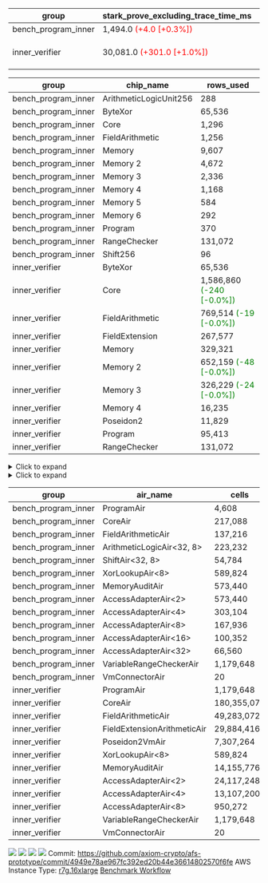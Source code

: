 | group | stark_prove_excluding_trace_time_ms | total_cells | total_cells_used | trace_gen_time_ms | verify_program_compile_ms |
| --- | --- | --- | --- | --- | --- |
| bench_program_inner | 1,494.0 <span style="color: red">(+4.0 [+0.3%])</span> | 4,191,252 | 699,179 | 41.0 |  |
| inner_verifier | 30,081.0 <span style="color: red">(+301.0 [+1.0%])</span> | 322,109,460 | 162,742,714 <span style="color: green">(-17,269 [-0.0%])</span> | 14,313.0 <span style="color: green">(-155.0 [-1.1%])</span> | 384.0 <span style="color: green">(-14.0 [-3.5%])</span> |

| group | chip_name | rows_used |
| --- | --- | --- |
| bench_program_inner | ArithmeticLogicUnit256 | 288 |
| bench_program_inner | ByteXor | 65,536 |
| bench_program_inner | Core | 1,296 |
| bench_program_inner | FieldArithmetic | 1,256 |
| bench_program_inner | Memory | 9,607 |
| bench_program_inner | Memory 2 | 4,672 |
| bench_program_inner | Memory 3 | 2,336 |
| bench_program_inner | Memory 4 | 1,168 |
| bench_program_inner | Memory 5 | 584 |
| bench_program_inner | Memory 6 | 292 |
| bench_program_inner | Program | 370 |
| bench_program_inner | RangeChecker | 131,072 |
| bench_program_inner | Shift256 | 96 |
| inner_verifier | ByteXor | 65,536 |
| inner_verifier | Core | 1,586,860 <span style="color: green">(-240 [-0.0%])</span> |
| inner_verifier | FieldArithmetic | 769,514 <span style="color: green">(-19 [-0.0%])</span> |
| inner_verifier | FieldExtension | 267,577 |
| inner_verifier | Memory | 329,321 |
| inner_verifier | Memory 2 | 652,159 <span style="color: green">(-48 [-0.0%])</span> |
| inner_verifier | Memory 3 | 326,229 <span style="color: green">(-24 [-0.0%])</span> |
| inner_verifier | Memory 4 | 16,235 |
| inner_verifier | Poseidon2 | 11,829 |
| inner_verifier | Program | 95,413 |
| inner_verifier | RangeChecker | 131,072 |

<details>
<summary>Click to expand</summary>

| group | dsl_ir | opcode | frequency |
| --- | --- | --- | --- |
| bench_program_inner |  | JAL | 1 |
| bench_program_inner |  | STOREW | 2 |
| bench_program_inner | Add256 | ADD<32,8> | 64 |
| bench_program_inner | AddVI | ADD | 448 |
| bench_program_inner | Alloc | ADD | 388 |
| bench_program_inner | Alloc | LOADW | 388 |
| bench_program_inner | Alloc | MUL | 388 |
| bench_program_inner | And256 | AND<32,8> | 32 |
| bench_program_inner | EqualTo256 | EQ<32,8> | 32 |
| bench_program_inner | For | ADD | 32 |
| bench_program_inner | For | BNE | 33 |
| bench_program_inner | For | JAL | 1 |
| bench_program_inner | For | STOREW | 1 |
| bench_program_inner | Halt | TERMINATE | 1 |
| bench_program_inner | IfEqI | BNE | 128 |
| bench_program_inner | ImmV | STOREW | 517 |
| bench_program_inner | LessThanI256 | SLT<32,8> | 32 |
| bench_program_inner | LessThanU256 | LT<32,8> | 32 |
| bench_program_inner | LoadV | LOADW | 96 |
| bench_program_inner | Or256 | OR<32,8> | 32 |
| bench_program_inner | ShiftLeft256 | SLL<32,8> | 32 |
| bench_program_inner | ShiftRightArith256 | SRA<32,8> | 32 |
| bench_program_inner | ShiftRightLogic256 | SRL<32,8> | 32 |
| bench_program_inner | StoreV | STOREW | 128 |
| bench_program_inner | Sub256 | SUB<32,8> | 32 |
| bench_program_inner | Xor256 | XOR<32,8> | 32 |
| inner_verifier |  | JAL | 1 |
| inner_verifier |  | STOREW | 2 |
| inner_verifier | AddE | FE4ADD | 68,843 |
| inner_verifier | AddEFFI | LOADW | 131 |
| inner_verifier | AddEFFI | STOREW | 393 |
| inner_verifier | AddEFI | ADD | 156 |
| inner_verifier | AddEI | ADD | 26,336 |
| inner_verifier | AddFI | ADD | 19,946 <span style="color: green">(-19 [-0.1%])</span> |
| inner_verifier | AddV | ADD | 6,308 |
| inner_verifier | AddVI | ADD | 145,286 |
| inner_verifier | Alloc | ADD | 24,624 |
| inner_verifier | Alloc | LOADW | 24,624 |
| inner_verifier | Alloc | MUL | 14,888 |
| inner_verifier | AssertEqE | BNE | 140 |
| inner_verifier | AssertEqEI | BNE | 4 |
| inner_verifier | AssertEqF | BNE | 4,054 |
| inner_verifier | AssertEqV | BNE | 1,143 |
| inner_verifier | AssertEqVI | BNE | 214 |
| inner_verifier | CycleTrackerEnd | CT_END | 37,429 |
| inner_verifier | CycleTrackerStart | CT_START | 37,429 |
| inner_verifier | DivE | BBE4DIV | 59,227 |
| inner_verifier | DivEIN | BBE4DIV | 36 |
| inner_verifier | DivEIN | STOREW | 144 |
| inner_verifier | DivFIN | DIV | 86 |
| inner_verifier | For | ADD | 242,092 |
| inner_verifier | For | BNE | 261,893 |
| inner_verifier | For | JAL | 19,801 |
| inner_verifier | For | LOADW | 1,092 |
| inner_verifier | For | STOREW | 18,709 |
| inner_verifier | Halt | TERMINATE | 1 |
| inner_verifier | HintBitsF | HINT_BITS | 22 |
| inner_verifier | HintInputVec | HINT_INPUT | 9,736 |
| inner_verifier | IfEq | BNE | 7,860 |
| inner_verifier | IfEqI | BNE | 61,077 |
| inner_verifier | IfEqI | JAL | 12,643 <span style="color: green">(-240 [-1.9%])</span> |
| inner_verifier | IfNe | BEQ | 6,956 |
| inner_verifier | IfNe | JAL | 20 |
| inner_verifier | IfNeI | BEQ | 1,072 |
| inner_verifier | ImmE | STOREW | 7,192 |
| inner_verifier | ImmF | STOREW | 16,921 |
| inner_verifier | ImmV | STOREW | 13,762 |
| inner_verifier | LoadE | LOADW | 15,608 |
| inner_verifier | LoadE | LOADW2 | 259,560 |
| inner_verifier | LoadF | LOADW | 15,002 |
| inner_verifier | LoadF | LOADW2 | 96,086 |
| inner_verifier | LoadV | LOADW | 12,674 |
| inner_verifier | LoadV | LOADW2 | 75,005 |
| inner_verifier | MulE | BBE4MUL | 133,857 |
| inner_verifier | MulEF | MUL | 1,716 |
| inner_verifier | MulEFI | MUL | 536 |
| inner_verifier | MulEI | BBE4MUL | 1,632 |
| inner_verifier | MulEI | STOREW | 6,528 |
| inner_verifier | MulF | MUL | 36,977 |
| inner_verifier | MulFI | MUL | 14 |
| inner_verifier | MulV | MUL | 682 |
| inner_verifier | MulVI | MUL | 8,504 |
| inner_verifier | NegE | MUL | 136 |
| inner_verifier | Poseidon2CompressBabyBear | COMP_POS2 | 7,413 |
| inner_verifier | Poseidon2PermuteBabyBear | PERM_POS2 | 4,416 |
| inner_verifier | StoreE | STOREW | 11,260 |
| inner_verifier | StoreE | STOREW2 | 12,500 |
| inner_verifier | StoreF | STOREW | 14,676 |
| inner_verifier | StoreF | STOREW2 | 33,877 |
| inner_verifier | StoreHintWord | ADD | 99,321 |
| inner_verifier | StoreHintWord | SHINTW | 109,739 |
| inner_verifier | StoreV | STOREW | 1,935 |
| inner_verifier | StoreV | STOREW2 | 24,809 |
| inner_verifier | SubE | FE4SUB | 3,982 |
| inner_verifier | SubEF | LOADW | 353,136 |
| inner_verifier | SubEF | SUB | 117,712 |
| inner_verifier | SubEFI | ADD | 596 |
| inner_verifier | SubEI | ADD | 288 |
| inner_verifier | SubV | SUB | 21,672 |
| inner_verifier | SubVI | SUB | 1,281 |
| inner_verifier | SubVIN | SUB | 357 |

</details>

<details>
<summary>Click to expand</summary>

| group | air_name | dsl_ir | opcode | cells_used |
| --- | --- | --- | --- | --- |
| bench_program_inner | Audit |  | JAL | 19 |
| bench_program_inner | CoreAir |  | JAL | 62 |
| bench_program_inner | Audit |  | STOREW | 38 |
| bench_program_inner | CoreAir |  | STOREW | 124 |
| bench_program_inner | AccessAdapter<16> | Add256 | ADD<32,8> | 3,300 |
| bench_program_inner | AccessAdapter<2> | Add256 | ADD<32,8> | 11,616 |
| bench_program_inner | AccessAdapter<32> | Add256 | ADD<32,8> | 2,706 |
| bench_program_inner | AccessAdapter<4> | Add256 | ADD<32,8> | 6,864 |
| bench_program_inner | AccessAdapter<8> | Add256 | ADD<32,8> | 4,488 |
| bench_program_inner | ArithmeticLogicAir<32, 8> | Add256 | ADD<32,8> | 11,008 |
| bench_program_inner | Audit | Add256 | ADD<32,8> | 38,912 |
| bench_program_inner | Audit | AddVI | ADD | 38 |
| bench_program_inner | FieldArithmeticAir | AddVI | ADD | 13,888 |
| bench_program_inner | FieldArithmeticAir | Alloc | ADD | 12,028 |
| bench_program_inner | Audit | Alloc | LOADW | 285 |
| bench_program_inner | CoreAir | Alloc | LOADW | 24,056 |
| bench_program_inner | FieldArithmeticAir | Alloc | MUL | 12,028 |
| bench_program_inner | AccessAdapter<16> | And256 | AND<32,8> | 1,600 |
| bench_program_inner | AccessAdapter<2> | And256 | AND<32,8> | 5,632 |
| bench_program_inner | AccessAdapter<32> | And256 | AND<32,8> | 1,312 |
| bench_program_inner | AccessAdapter<4> | And256 | AND<32,8> | 3,328 |
| bench_program_inner | AccessAdapter<8> | And256 | AND<32,8> | 2,176 |
| bench_program_inner | ArithmeticLogicAir<32, 8> | And256 | AND<32,8> | 5,504 |
| bench_program_inner | Audit | And256 | AND<32,8> | 19,456 |
| bench_program_inner | ArithmeticLogicAir<32, 8> | EqualTo256 | EQ<32,8> | 5,504 |
| bench_program_inner | Audit | EqualTo256 | EQ<32,8> | 608 |
| bench_program_inner | FieldArithmeticAir | For | ADD | 992 |
| bench_program_inner | CoreAir | For | BNE | 2,046 |
| bench_program_inner | CoreAir | For | JAL | 62 |
| bench_program_inner | Audit | For | STOREW | 19 |
| bench_program_inner | CoreAir | For | STOREW | 62 |
| bench_program_inner | CoreAir | Halt | TERMINATE | 62 |
| bench_program_inner | CoreAir | IfEqI | BNE | 7,936 |
| bench_program_inner | Audit | ImmV | STOREW | 2,717 |
| bench_program_inner | CoreAir | ImmV | STOREW | 32,054 |
| bench_program_inner | ArithmeticLogicAir<32, 8> | LessThanI256 | SLT<32,8> | 5,504 |
| bench_program_inner | Audit | LessThanI256 | SLT<32,8> | 608 |
| bench_program_inner | ArithmeticLogicAir<32, 8> | LessThanU256 | LT<32,8> | 5,504 |
| bench_program_inner | Audit | LessThanU256 | LT<32,8> | 608 |
| bench_program_inner | Audit | LoadV | LOADW | 57 |
| bench_program_inner | CoreAir | LoadV | LOADW | 5,952 |
| bench_program_inner | AccessAdapter<16> | Or256 | OR<32,8> | 1,600 |
| bench_program_inner | AccessAdapter<2> | Or256 | OR<32,8> | 5,632 |
| bench_program_inner | AccessAdapter<32> | Or256 | OR<32,8> | 1,312 |
| bench_program_inner | AccessAdapter<4> | Or256 | OR<32,8> | 3,328 |
| bench_program_inner | AccessAdapter<8> | Or256 | OR<32,8> | 2,176 |
| bench_program_inner | ArithmeticLogicAir<32, 8> | Or256 | OR<32,8> | 5,504 |
| bench_program_inner | Audit | Or256 | OR<32,8> | 19,456 |
| bench_program_inner | AccessAdapter<16> | ShiftLeft256 | SLL<32,8> | 1,600 |
| bench_program_inner | AccessAdapter<2> | ShiftLeft256 | SLL<32,8> | 5,632 |
| bench_program_inner | AccessAdapter<32> | ShiftLeft256 | SLL<32,8> | 1,312 |
| bench_program_inner | AccessAdapter<4> | ShiftLeft256 | SLL<32,8> | 3,328 |
| bench_program_inner | AccessAdapter<8> | ShiftLeft256 | SLL<32,8> | 2,176 |
| bench_program_inner | Audit | ShiftLeft256 | SLL<32,8> | 19,456 |
| bench_program_inner | ShiftAir<32, 8> | ShiftLeft256 | SLL<32,8> | 7,552 |
| bench_program_inner | AccessAdapter<16> | ShiftRightArith256 | SRA<32,8> | 1,600 |
| bench_program_inner | AccessAdapter<2> | ShiftRightArith256 | SRA<32,8> | 5,632 |
| bench_program_inner | AccessAdapter<32> | ShiftRightArith256 | SRA<32,8> | 1,312 |
| bench_program_inner | AccessAdapter<4> | ShiftRightArith256 | SRA<32,8> | 3,328 |
| bench_program_inner | AccessAdapter<8> | ShiftRightArith256 | SRA<32,8> | 2,176 |
| bench_program_inner | Audit | ShiftRightArith256 | SRA<32,8> | 19,456 |
| bench_program_inner | ShiftAir<32, 8> | ShiftRightArith256 | SRA<32,8> | 7,552 |
| bench_program_inner | AccessAdapter<16> | ShiftRightLogic256 | SRL<32,8> | 1,650 |
| bench_program_inner | AccessAdapter<2> | ShiftRightLogic256 | SRL<32,8> | 5,808 |
| bench_program_inner | AccessAdapter<32> | ShiftRightLogic256 | SRL<32,8> | 1,353 |
| bench_program_inner | AccessAdapter<4> | ShiftRightLogic256 | SRL<32,8> | 3,432 |
| bench_program_inner | AccessAdapter<8> | ShiftRightLogic256 | SRL<32,8> | 2,244 |
| bench_program_inner | Audit | ShiftRightLogic256 | SRL<32,8> | 19,456 |
| bench_program_inner | ShiftAir<32, 8> | ShiftRightLogic256 | SRL<32,8> | 7,552 |
| bench_program_inner | Audit | StoreV | STOREW | 2,432 |
| bench_program_inner | CoreAir | StoreV | STOREW | 7,936 |
| bench_program_inner | AccessAdapter<16> | Sub256 | SUB<32,8> | 1,650 |
| bench_program_inner | AccessAdapter<2> | Sub256 | SUB<32,8> | 5,808 |
| bench_program_inner | AccessAdapter<32> | Sub256 | SUB<32,8> | 1,353 |
| bench_program_inner | AccessAdapter<4> | Sub256 | SUB<32,8> | 3,432 |
| bench_program_inner | AccessAdapter<8> | Sub256 | SUB<32,8> | 2,244 |
| bench_program_inner | ArithmeticLogicAir<32, 8> | Sub256 | SUB<32,8> | 5,504 |
| bench_program_inner | Audit | Sub256 | SUB<32,8> | 19,456 |
| bench_program_inner | AccessAdapter<16> | Xor256 | XOR<32,8> | 1,600 |
| bench_program_inner | AccessAdapter<2> | Xor256 | XOR<32,8> | 5,632 |
| bench_program_inner | AccessAdapter<32> | Xor256 | XOR<32,8> | 1,312 |
| bench_program_inner | AccessAdapter<4> | Xor256 | XOR<32,8> | 3,328 |
| bench_program_inner | AccessAdapter<8> | Xor256 | XOR<32,8> | 2,176 |
| bench_program_inner | ArithmeticLogicAir<32, 8> | Xor256 | XOR<32,8> | 5,504 |
| bench_program_inner | Audit | Xor256 | XOR<32,8> | 19,456 |
| inner_verifier | Audit |  | JAL | 19 |
| inner_verifier | CoreAir |  | JAL | 66 |
| inner_verifier | Audit |  | STOREW | 38 |
| inner_verifier | CoreAir |  | STOREW | 132 |
| inner_verifier | AccessAdapter<2> | AddE | FE4ADD | 278,146 |
| inner_verifier | AccessAdapter<4> | AddE | FE4ADD | 164,359 |
| inner_verifier | Audit | AddE | FE4ADD | 701,024 |
| inner_verifier | FieldExtensionArithmeticAir | AddE | FE4ADD | 2,822,563 |
| inner_verifier | AccessAdapter<2> | AddEFFI | LOADW | 704 |
| inner_verifier | AccessAdapter<4> | AddEFFI | LOADW | 832 |
| inner_verifier | Audit | AddEFFI | LOADW | 874 |
| inner_verifier | CoreAir | AddEFFI | LOADW | 8,646 |
| inner_verifier | AccessAdapter<2> | AddEFFI | STOREW | 704 |
| inner_verifier | Audit | AddEFFI | STOREW | 2,622 |
| inner_verifier | CoreAir | AddEFFI | STOREW | 25,938 |
| inner_verifier | AccessAdapter<2> | AddEFI | ADD | 330 |
| inner_verifier | AccessAdapter<4> | AddEFI | ADD | 195 |
| inner_verifier | Audit | AddEFI | ADD | 2,964 |
| inner_verifier | FieldArithmeticAir | AddEFI | ADD | 4,836 |
| inner_verifier | AccessAdapter<2> | AddEI | ADD | 139,876 <span style="color: green">(-264 [-0.2%])</span> |
| inner_verifier | AccessAdapter<4> | AddEI | ADD | 82,654 <span style="color: green">(-156 [-0.2%])</span> |
| inner_verifier | Audit | AddEI | ADD | 408,576 |
| inner_verifier | FieldArithmeticAir | AddEI | ADD | 816,416 |
| inner_verifier | Audit | AddFI | ADD | 3,097 |
| inner_verifier | FieldArithmeticAir | AddFI | ADD | 618,326 <span style="color: green">(-589 [-0.1%])</span> |
| inner_verifier | Audit | AddV | ADD | 19 |
| inner_verifier | FieldArithmeticAir | AddV | ADD | 195,548 |
| inner_verifier | Audit | AddVI | ADD | 17,233 |
| inner_verifier | FieldArithmeticAir | AddVI | ADD | 4,503,866 |
| inner_verifier | FieldArithmeticAir | Alloc | ADD | 763,344 |
| inner_verifier | Audit | Alloc | LOADW | 3,686 |
| inner_verifier | CoreAir | Alloc | LOADW | 1,625,184 |
| inner_verifier | AccessAdapter<2> | Alloc | MUL | 33 |
| inner_verifier | AccessAdapter<4> | Alloc | MUL | 39 |
| inner_verifier | FieldArithmeticAir | Alloc | MUL | 461,528 |
| inner_verifier | AccessAdapter<2> | AssertEqE | BNE | 770 |
| inner_verifier | AccessAdapter<4> | AssertEqE | BNE | 455 |
| inner_verifier | CoreAir | AssertEqE | BNE | 9,240 |
| inner_verifier | AccessAdapter<2> | AssertEqEI | BNE | 22 |
| inner_verifier | AccessAdapter<4> | AssertEqEI | BNE | 13 |
| inner_verifier | CoreAir | AssertEqEI | BNE | 264 |
| inner_verifier | CoreAir | AssertEqF | BNE | 267,564 |
| inner_verifier | CoreAir | AssertEqV | BNE | 75,438 |
| inner_verifier | CoreAir | AssertEqVI | BNE | 14,124 |
| inner_verifier | CoreAir | CycleTrackerEnd | CT_END | 2,470,314 |
| inner_verifier | CoreAir | CycleTrackerStart | CT_START | 2,470,314 |
| inner_verifier | AccessAdapter<2> | DivE | BBE4DIV | 2,590,588 |
| inner_verifier | AccessAdapter<4> | DivE | BBE4DIV | 1,530,802 |
| inner_verifier | Audit | DivE | BBE4DIV | 1,976 |
| inner_verifier | FieldExtensionArithmeticAir | DivE | BBE4DIV | 2,428,307 |
| inner_verifier | AccessAdapter<2> | DivEIN | BBE4DIV | 2,046 |
| inner_verifier | AccessAdapter<4> | DivEIN | BBE4DIV | 1,209 |
| inner_verifier | Audit | DivEIN | BBE4DIV | 2,660 |
| inner_verifier | FieldExtensionArithmeticAir | DivEIN | BBE4DIV | 1,476 |
| inner_verifier | AccessAdapter<2> | DivEIN | STOREW | 517 |
| inner_verifier | AccessAdapter<4> | DivEIN | STOREW | 143 |
| inner_verifier | CoreAir | DivEIN | STOREW | 9,504 |
| inner_verifier | Audit | DivFIN | DIV | 1,577 |
| inner_verifier | FieldArithmeticAir | DivFIN | DIV | 2,666 |
| inner_verifier | FieldArithmeticAir | For | ADD | 7,504,852 |
| inner_verifier | CoreAir | For | BNE | 17,284,938 |
| inner_verifier | AccessAdapter<2> | For | JAL | 462 |
| inner_verifier | AccessAdapter<4> | For | JAL | 546 |
| inner_verifier | CoreAir | For | JAL | 1,306,866 |
| inner_verifier | Audit | For | LOADW | 399 |
| inner_verifier | CoreAir | For | LOADW | 72,072 |
| inner_verifier | Audit | For | STOREW | 2,660 |
| inner_verifier | CoreAir | For | STOREW | 1,234,794 |
| inner_verifier | CoreAir | Halt | TERMINATE | 66 |
| inner_verifier | CoreAir | HintBitsF | HINT_BITS | 1,452 |
| inner_verifier | CoreAir | HintInputVec | HINT_INPUT | 642,576 |
| inner_verifier | CoreAir | IfEq | BNE | 518,760 |
| inner_verifier | CoreAir | IfEqI | BNE | 4,031,082 |
| inner_verifier | CoreAir | IfEqI | JAL | 834,438 <span style="color: green">(-15,840 [-1.9%])</span> |
| inner_verifier | CoreAir | IfNe | BEQ | 459,096 |
| inner_verifier | CoreAir | IfNe | JAL | 1,320 |
| inner_verifier | CoreAir | IfNeI | BEQ | 70,752 |
| inner_verifier | AccessAdapter<2> | ImmE | STOREW | 462 |
| inner_verifier | AccessAdapter<4> | ImmE | STOREW | 273 |
| inner_verifier | Audit | ImmE | STOREW | 128,592 |
| inner_verifier | CoreAir | ImmE | STOREW | 474,672 |
| inner_verifier | Audit | ImmF | STOREW | 3,952 |
| inner_verifier | CoreAir | ImmF | STOREW | 1,116,786 |
| inner_verifier | Audit | ImmV | STOREW | 18,943 |
| inner_verifier | CoreAir | ImmV | STOREW | 908,292 |
| inner_verifier | AccessAdapter<2> | LoadE | LOADW | 16,170 |
| inner_verifier | AccessAdapter<4> | LoadE | LOADW | 9,555 |
| inner_verifier | Audit | LoadE | LOADW | 213,560 |
| inner_verifier | CoreAir | LoadE | LOADW | 1,030,128 |
| inner_verifier | AccessAdapter<2> | LoadE | LOADW2 | 24,090 |
| inner_verifier | AccessAdapter<4> | LoadE | LOADW2 | 14,235 |
| inner_verifier | CoreAir | LoadE | LOADW2 | 17,130,960 |
| inner_verifier | AccessAdapter<2> | LoadF | LOADW | 22,176 |
| inner_verifier | AccessAdapter<4> | LoadF | LOADW | 13,104 |
| inner_verifier | AccessAdapter<8> | LoadF | LOADW | 8,568 |
| inner_verifier | Audit | LoadF | LOADW | 73,815 |
| inner_verifier | CoreAir | LoadF | LOADW | 990,132 |
| inner_verifier | AccessAdapter<2> | LoadF | LOADW2 | 605 |
| inner_verifier | AccessAdapter<4> | LoadF | LOADW2 | 364 |
| inner_verifier | AccessAdapter<8> | LoadF | LOADW2 | 391 |
| inner_verifier | Audit | LoadF | LOADW2 | 1,919 |
| inner_verifier | CoreAir | LoadF | LOADW2 | 6,341,676 |
| inner_verifier | Audit | LoadV | LOADW | 30,590 |
| inner_verifier | CoreAir | LoadV | LOADW | 836,484 |
| inner_verifier | Audit | LoadV | LOADW2 | 3,382 |
| inner_verifier | CoreAir | LoadV | LOADW2 | 4,950,330 |
| inner_verifier | AccessAdapter<2> | MulE | BBE4MUL | 476,564 <span style="color: green">(-264 [-0.1%])</span> |
| inner_verifier | AccessAdapter<4> | MulE | BBE4MUL | 281,606 <span style="color: green">(-156 [-0.1%])</span> |
| inner_verifier | Audit | MulE | BBE4MUL | 1,061,796 |
| inner_verifier | FieldExtensionArithmeticAir | MulE | BBE4MUL | 5,488,137 |
| inner_verifier | AccessAdapter<2> | MulEF | MUL | 7,876 |
| inner_verifier | AccessAdapter<4> | MulEF | MUL | 4,654 |
| inner_verifier | Audit | MulEF | MUL | 5,396 |
| inner_verifier | FieldArithmeticAir | MulEF | MUL | 53,196 |
| inner_verifier | AccessAdapter<2> | MulEFI | MUL | 1,496 |
| inner_verifier | AccessAdapter<4> | MulEFI | MUL | 884 |
| inner_verifier | Audit | MulEFI | MUL | 10,184 |
| inner_verifier | FieldArithmeticAir | MulEFI | MUL | 16,616 |
| inner_verifier | AccessAdapter<2> | MulEI | BBE4MUL | 103,730 |
| inner_verifier | AccessAdapter<4> | MulEI | BBE4MUL | 61,295 |
| inner_verifier | Audit | MulEI | BBE4MUL | 119,168 |
| inner_verifier | FieldExtensionArithmeticAir | MulEI | BBE4MUL | 66,912 |
| inner_verifier | AccessAdapter<2> | MulEI | STOREW | 35,662 |
| inner_verifier | AccessAdapter<4> | MulEI | STOREW | 20,943 |
| inner_verifier | Audit | MulEI | STOREW | 57 |
| inner_verifier | CoreAir | MulEI | STOREW | 430,848 |
| inner_verifier | Audit | MulF | MUL | 931 |
| inner_verifier | FieldArithmeticAir | MulF | MUL | 1,146,287 |
| inner_verifier | Audit | MulFI | MUL | 266 |
| inner_verifier | FieldArithmeticAir | MulFI | MUL | 434 |
| inner_verifier | Audit | MulV | MUL | 12,901 |
| inner_verifier | FieldArithmeticAir | MulV | MUL | 21,142 |
| inner_verifier | Audit | MulVI | MUL | 114 |
| inner_verifier | FieldArithmeticAir | MulVI | MUL | 263,624 |
| inner_verifier | AccessAdapter<2> | NegE | MUL | 638 |
| inner_verifier | AccessAdapter<4> | NegE | MUL | 377 |
| inner_verifier | Audit | NegE | MUL | 2,584 |
| inner_verifier | FieldArithmeticAir | NegE | MUL | 4,216 |
| inner_verifier | AccessAdapter<2> | Poseidon2CompressBabyBear | COMP_POS2 | 301,224 |
| inner_verifier | AccessAdapter<4> | Poseidon2CompressBabyBear | COMP_POS2 | 177,996 |
| inner_verifier | AccessAdapter<8> | Poseidon2CompressBabyBear | COMP_POS2 | 116,382 |
| inner_verifier | Poseidon2VmAir<BabyBear> | Poseidon2CompressBabyBear | COMP_POS2 | 3,098,634 |
| inner_verifier | AccessAdapter<2> | Poseidon2PermuteBabyBear | PERM_POS2 | 238,227 |
| inner_verifier | AccessAdapter<4> | Poseidon2PermuteBabyBear | PERM_POS2 | 141,739 |
| inner_verifier | AccessAdapter<8> | Poseidon2PermuteBabyBear | PERM_POS2 | 93,738 |
| inner_verifier | Poseidon2VmAir<BabyBear> | Poseidon2PermuteBabyBear | PERM_POS2 | 1,845,888 |
| inner_verifier | AccessAdapter<2> | StoreE | STOREW | 7,854 |
| inner_verifier | AccessAdapter<4> | StoreE | STOREW | 4,641 |
| inner_verifier | Audit | StoreE | STOREW | 213,940 |
| inner_verifier | CoreAir | StoreE | STOREW | 743,160 |
| inner_verifier | AccessAdapter<2> | StoreE | STOREW2 | 52,668 |
| inner_verifier | AccessAdapter<4> | StoreE | STOREW2 | 31,122 |
| inner_verifier | Audit | StoreE | STOREW2 | 28,424 |
| inner_verifier | CoreAir | StoreE | STOREW2 | 825,000 |
| inner_verifier | Audit | StoreF | STOREW | 278,844 |
| inner_verifier | CoreAir | StoreF | STOREW | 968,616 |
| inner_verifier | AccessAdapter<2> | StoreF | STOREW2 | 143,319 |
| inner_verifier | AccessAdapter<4> | StoreF | STOREW2 | 85,657 |
| inner_verifier | AccessAdapter<8> | StoreF | STOREW2 | 56,916 |
| inner_verifier | Audit | StoreF | STOREW2 | 55,176 |
| inner_verifier | CoreAir | StoreF | STOREW2 | 2,235,882 |
| inner_verifier | FieldArithmeticAir | StoreHintWord | ADD | 3,078,951 |
| inner_verifier | Audit | StoreHintWord | SHINTW | 2,085,041 |
| inner_verifier | CoreAir | StoreHintWord | SHINTW | 7,242,774 |
| inner_verifier | Audit | StoreV | STOREW | 36,765 |
| inner_verifier | CoreAir | StoreV | STOREW | 127,710 |
| inner_verifier | Audit | StoreV | STOREW2 | 467,096 |
| inner_verifier | CoreAir | StoreV | STOREW2 | 1,637,394 |
| inner_verifier | AccessAdapter<2> | SubE | FE4SUB | 136,246 |
| inner_verifier | AccessAdapter<4> | SubE | FE4SUB | 80,509 |
| inner_verifier | Audit | SubE | FE4SUB | 221,464 |
| inner_verifier | FieldExtensionArithmeticAir | SubE | FE4SUB | 163,262 |
| inner_verifier | AccessAdapter<2> | SubEF | LOADW | 1,294,546 |
| inner_verifier | Audit | SubEF | LOADW | 1,482 |
| inner_verifier | CoreAir | SubEF | LOADW | 23,306,976 |
| inner_verifier | AccessAdapter<2> | SubEF | SUB | 1,294,546 |
| inner_verifier | AccessAdapter<4> | SubEF | SUB | 1,529,918 |
| inner_verifier | Audit | SubEF | SUB | 494 |
| inner_verifier | FieldArithmeticAir | SubEF | SUB | 3,649,072 |
| inner_verifier | AccessAdapter<2> | SubEFI | ADD | 154 |
| inner_verifier | AccessAdapter<4> | SubEFI | ADD | 91 |
| inner_verifier | Audit | SubEFI | ADD | 11,324 |
| inner_verifier | FieldArithmeticAir | SubEFI | ADD | 18,476 |
| inner_verifier | AccessAdapter<2> | SubEI | ADD | 1,298 |
| inner_verifier | AccessAdapter<4> | SubEI | ADD | 767 |
| inner_verifier | Audit | SubEI | ADD | 5,320 |
| inner_verifier | FieldArithmeticAir | SubEI | ADD | 8,928 |
| inner_verifier | Audit | SubV | SUB | 57 |
| inner_verifier | FieldArithmeticAir | SubV | SUB | 671,832 |
| inner_verifier | Audit | SubVI | SUB | 14,098 |
| inner_verifier | FieldArithmeticAir | SubVI | SUB | 39,711 |
| inner_verifier | FieldArithmeticAir | SubVIN | SUB | 11,067 |

</details>

| group | air_name | cells | constraints | interactions | main_cols | perm_cols | prep_cols | quotient_deg | rows |
| --- | --- | --- | --- | --- | --- | --- | --- | --- | --- |
| bench_program_inner | ProgramAir<BabyBear> | 4,608 | 4 | 1 | 1 | 8 | 9 | 1 | 512 |
| bench_program_inner | CoreAir | 217,088 | 115 | 19 | 62 | 44 |  | 2 | 2,048 |
| bench_program_inner | FieldArithmeticAir | 137,216 | 28 | 15 | 31 | 36 |  | 2 | 2,048 |
| bench_program_inner | ArithmeticLogicAir<32, 8> | 223,232 | 187 | 65 | 172 | 264 |  | 2 | 512 |
| bench_program_inner | ShiftAir<32, 8> | 54,784 | 3,193 | 93 | 236 | 192 |  | 2 | 128 |
| bench_program_inner | XorLookupAir<8> | 589,824 | 4 | 1 | 1 | 8 | 3 | 1 | 65,536 |
| bench_program_inner | MemoryAuditAir | 573,440 | 21 | 6 | 19 | 16 |  | 2 | 16,384 |
| bench_program_inner | AccessAdapterAir<2> | 573,440 | 14 | 5 | 11 | 24 |  | 2 | 16,384 |
| bench_program_inner | AccessAdapterAir<4> | 303,104 | 14 | 5 | 13 | 24 |  | 2 | 8,192 |
| bench_program_inner | AccessAdapterAir<8> | 167,936 | 14 | 5 | 17 | 24 |  | 2 | 4,096 |
| bench_program_inner | AccessAdapterAir<16> | 100,352 | 14 | 5 | 25 | 24 |  | 2 | 2,048 |
| bench_program_inner | AccessAdapterAir<32> | 66,560 | 14 | 5 | 41 | 24 |  | 2 | 1,024 |
| bench_program_inner | VariableRangeCheckerAir | 1,179,648 | 4 | 1 | 1 | 8 | 2 | 1 | 131,072 |
| bench_program_inner | VmConnectorAir | 20 | 4 | 2 | 2 | 8 | 1 | 2 | 2 |
| inner_verifier | ProgramAir<BabyBear> | 1,179,648 | 4 | 1 | 1 | 8 | 9 | 1 | 131,072 |
| inner_verifier | CoreAir | 180,355,072 | 113 | 19 | 66 | 20 |  | 8 | 2,097,152 |
| inner_verifier | FieldArithmeticAir | 49,283,072 | 23 | 15 | 31 | 16 |  | 8 | 1,048,576 |
| inner_verifier | FieldExtensionArithmeticAir | 29,884,416 | 23 | 15 | 41 | 16 |  | 8 | 524,288 |
| inner_verifier | Poseidon2VmAir<BabyBear> | 7,307,264 | 373 | 32 | 418 | 28 |  | 8 | 16,384 |
| inner_verifier | XorLookupAir<8> | 589,824 | 4 | 1 | 1 | 8 | 3 | 1 | 65,536 |
| inner_verifier | MemoryAuditAir | 14,155,776 | 19 | 6 | 19 | 8 |  | 8 | 524,288 |
| inner_verifier | AccessAdapterAir<2> | 24,117,248 | 11 | 5 | 11 | 12 |  | 4 | 1,048,576 |
| inner_verifier | AccessAdapterAir<4> | 13,107,200 | 11 | 5 | 13 | 12 |  | 4 | 524,288 |
| inner_verifier | AccessAdapterAir<8> | 950,272 | 11 | 5 | 17 | 12 |  | 4 | 32,768 |
| inner_verifier | VariableRangeCheckerAir | 1,179,648 | 4 | 1 | 1 | 8 | 2 | 1 | 131,072 |
| inner_verifier | VmConnectorAir | 20 | 4 | 2 | 2 | 8 | 1 | 2 | 2 |



[![](https://axiom-public-data-staging-us-east-1.s3.us-east-1.amazonaws.com/benchmark/github/flamegraphs/4949e78ae967fc392ed20b44e36614802570f6fe/alu256_e2e.dsl_ir.opcode.air_name.cells_used.reverse.svg)](https://axiom-public-data-staging-us-east-1.s3.us-east-1.amazonaws.com/benchmark/github/flamegraphs/4949e78ae967fc392ed20b44e36614802570f6fe/alu256_e2e.dsl_ir.opcode.air_name.cells_used.reverse.svg)
[![](https://axiom-public-data-staging-us-east-1.s3.us-east-1.amazonaws.com/benchmark/github/flamegraphs/4949e78ae967fc392ed20b44e36614802570f6fe/alu256_e2e.dsl_ir.opcode.air_name.cells_used.svg)](https://axiom-public-data-staging-us-east-1.s3.us-east-1.amazonaws.com/benchmark/github/flamegraphs/4949e78ae967fc392ed20b44e36614802570f6fe/alu256_e2e.dsl_ir.opcode.air_name.cells_used.svg)
[![](https://axiom-public-data-staging-us-east-1.s3.us-east-1.amazonaws.com/benchmark/github/flamegraphs/4949e78ae967fc392ed20b44e36614802570f6fe/alu256_e2e.dsl_ir.opcode.frequency.reverse.svg)](https://axiom-public-data-staging-us-east-1.s3.us-east-1.amazonaws.com/benchmark/github/flamegraphs/4949e78ae967fc392ed20b44e36614802570f6fe/alu256_e2e.dsl_ir.opcode.frequency.reverse.svg)
[![](https://axiom-public-data-staging-us-east-1.s3.us-east-1.amazonaws.com/benchmark/github/flamegraphs/4949e78ae967fc392ed20b44e36614802570f6fe/alu256_e2e.dsl_ir.opcode.frequency.svg)](https://axiom-public-data-staging-us-east-1.s3.us-east-1.amazonaws.com/benchmark/github/flamegraphs/4949e78ae967fc392ed20b44e36614802570f6fe/alu256_e2e.dsl_ir.opcode.frequency.svg)
Commit: https://github.com/axiom-crypto/afs-prototype/commit/4949e78ae967fc392ed20b44e36614802570f6fe
AWS Instance Type: [r7g.16xlarge](https://instances.vantage.sh/aws/ec2/r7g.16xlarge)
[Benchmark Workflow](https://github.com/axiom-crypto/afs-prototype/actions/runs/11228149898)
